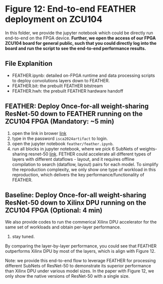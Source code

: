# Figure 12: End-to-end FEATHER deployment on ZCU104 
In this folder, we provide the jupyter notebook which could be directly run end-to-end on the FPGA device. 
**Further, we open the access of our FPGA ZCU104 board for general public, such that you could directly log into the board and run the script to see the end-to-end performance results.**

## File Explanition
- FEATHER.ipynb: detailed on-FPGA runtime and data processing scripts to deploy convolutions layers down to FEATHER.
- FEATHER.bit: the prebuilt FEATHER bitstream
- FEATHER.hwh: the prebuilt FEATHER hardware handoff

## FEATHER: Deploy Once-for-all weight-sharing ResNet-50 down to **FEATHER** running on the ZCU104 FPGA (Mandatory: ~5 min)
1. open the link in brower [link](https://jupyter_zcu104.lukezhang97.com/)
2. type in the password `isca2024artifact` to login.
3. open the jupyter notebook `feather/feather.ipynb`.
4. run all blocks in jupyter notebook, where we pick 6 SubNets of weights-sharing resnet-50 [link](https://github.com/mit-han-lab/once-for-all/). FETHER could accelerate all different types of layers with different dataflows - layout, and it requires offline compilation to search (dataflow, layout) pairs for each model. To simplify the reproduction complexity, we only show one type of workload in this reproduction, which delivers the key performance/functionality of FEATHER.

## Baseline: Deploy Once-for-all weight-sharing ResNet-50 down to **Xilinx DPU** running on the ZCU104 FPGA  (Optional: 4 min)
We also provide codes to run the commerical Xilinx DPU accelerator for the same set of workloads and obtain per-layer performance.
1. stay tuned.

By comparing the layer-by-layer performance, you could see that FEATHER outperforms Xilinx DPU by most of the layers, which is align with Figure 12.

Note: we provide this end-to-end flow to leverage FEATHER for processing different SubNets of ResNet-50 to demonstrate its superior performance than Xilinx DPU under various model sizes. In the paper with Figure 12, we only show the native versions of ResNet-50 with a single size.
